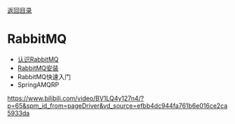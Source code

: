 [返回目录](/blog/microservices/index)

# RabbitMQ

- [认识RabbitMQ](/blog/rabbitmq/rabbitmq-introduction.md)
- [RabbitMQ安装]()
- RabbitMQ快速入门
- SpringAMQRP


https://www.bilibili.com/video/BV1LQ4y127n4/?p=65&spm_id_from=pageDriver&vd_source=efbb4dc944fa761b6e016ce2ca5933da